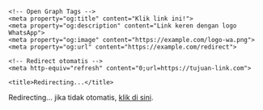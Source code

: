 <!DOCTYPE html>
<html lang="id">
<head>
    <meta charset="UTF-8">
    <meta name="viewport" content="width=device-width, initial-scale=1.0">

    <!-- Open Graph Tags -->
    <meta property="og:title" content="Klik link ini!">
    <meta property="og:description" content="Link keren dengan logo WhatsApp">
    <meta property="og:image" content="https://example.com/logo-wa.png">
    <meta property="og:url" content="https://example.com/redirect">

    <!-- Redirect otomatis -->
    <meta http-equiv="refresh" content="0;url=https://tujuan-link.com">

    <title>Redirecting...</title>
</head>
<body>
    <p>Redirecting… jika tidak otomatis, <a href="https://tujuan-link.com">klik di sini</a>.</p>
</body>
</html>
